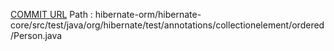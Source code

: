 [COMMIT URL](https://github.com/hibernate/hibernate-orm/commit/513f8ca8698d305961ef3ecd8f6e470ee016c520)
Path : hibernate-orm/hibernate-core/src/test/java/org/hibernate/test/annotations/collectionelement/ordered/Person.java